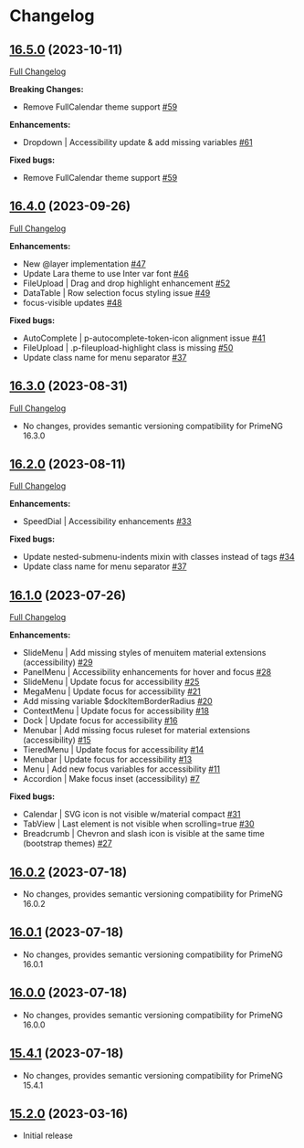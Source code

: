 # Changelog
## [16.5.0](https://github.com/primefaces/primeng-sass-theme/tree/16.5.0) (2023-10-11)
[Full Changelog](https://github.com/primefaces/primeng-sass-theme/compare/16.4.0...16.5.0)

**Breaking Changes:**
- Remove FullCalendar theme support [\#59](https://github.com/primefaces/primeng-sass-theme/issues/59)

**Enhancements:**
- Dropdown | Accessibility update & add missing variables [\#61](https://github.com/primefaces/primeng-sass-theme/issues/61)
  
**Fixed bugs:**
- Remove FullCalendar theme support [\#59](https://github.com/primefaces/primeng-sass-theme/issues/59)

## [16.4.0](https://github.com/primefaces/primeng-sass-theme/tree/16.4.0) (2023-09-26)
[Full Changelog](https://github.com/primefaces/primeng-sass-theme/compare/16.3.0...16.4.0)

**Enhancements:**
- New @layer implementation [\#47](https://github.com/primefaces/primeng-sass-theme/issues/#47)
- Update Lara theme to use Inter var font [\#46](https://github.com/primefaces/primeng-sass-theme/issues/#46)
- FileUpload | Drag and drop highlight enhancement [\#52](https://github.com/primefaces/primeng-sass-theme/issues/#52)
- DataTable | Row selection focus styling issue [\#49](https://github.com/primefaces/primeng-sass-theme/issues/#49)
- focus-visible updates [\#48](https://github.com/primefaces/primeng-sass-theme/issues/#48)

**Fixed bugs:**
- AutoComplete | p-autocomplete-token-icon alignment issue [\#41](https://github.com/primefaces/primeng-sass-theme/issues/#50)
- FileUpload | .p-fileupload-highlight class is missing  [\#50](https://github.com/primefaces/primeng-sass-theme/issues/#50)
- Update class name for menu separator [\#37](https://github.com/primefaces/primeng-sass-theme/issues/#37)

  
## [16.3.0](https://github.com/primefaces/primeng-sass-theme/tree/16.3.0) (2023-08-31)
[Full Changelog](https://github.com/primefaces/primeng-sass-theme/compare/16.2.0...16.3.0)

- No changes, provides semantic versioning compatibility for PrimeNG 16.3.0

## [16.2.0](https://github.com/primefaces/primeng-sass-theme/tree/16.2.0) (2023-08-11)
[Full Changelog](https://github.com/primefaces/primeng-sass-theme/compare/16.1.0...16.2.0)

**Enhancements:**
- SpeedDial | Accessibility enhancements [\#33](https://github.com/primefaces/primeng-sass-theme/issues/#33)

**Fixed bugs:**
- Update nested-submenu-indents mixin with classes instead of tags [\#34](https://github.com/primefaces/primeng-sass-theme/issues/#34)
- Update class name for menu separator [\#37](https://github.com/primefaces/primeng-sass-theme/issues/#37)

## [16.1.0](https://github.com/primefaces/primeng-sass-theme/tree/16.1.0) (2023-07-26)
[Full Changelog](https://github.com/primefaces/primeng-sass-theme/compare/16.0.2...16.1.0)

**Enhancements:**
- SlideMenu | Add missing styles of menuitem material extensions (accessibility) [\#29](https://github.com/primefaces/primeng-sass-theme/issues/#29)
- PanelMenu | Accessibility enhancements for hover and focus [\#28](https://github.com/primefaces/primeng-sass-theme/issues/#28)
- SlideMenu | Update focus for accessibility [\#25](https://github.com/primefaces/primeng-sass-theme/issues/#25)
- MegaMenu | Update focus for accessibility [\#21](https://github.com/primefaces/primeng-sass-theme/issues/#21)
- Add missing variable $dockItemBorderRadius [\#20](https://github.com/primefaces/primeng-sass-theme/issues/#20)
- ContextMenu | Update focus for accessibility [\#18](https://github.com/primefaces/primeng-sass-theme/issues/#18)
- Dock | Update focus for accessibility [\#16](https://github.com/primefaces/primeng-sass-theme/issues/#16)
- Menubar | Add missing focus ruleset for material extensions (accessibility) [\#15](https://github.com/primefaces/primeng-sass-theme/issues/#15)
- TieredMenu | Update focus for accessibility [\#14](https://github.com/primefaces/primeng-sass-theme/issues/#14)
- Menubar | Update focus for accessibility [\#13](https://github.com/primefaces/primeng-sass-theme/issues/#13)
- Menu | Add new focus variables for accessibility [\#11](https://github.com/primefaces/primeng-sass-theme/issues/#11)
- Accordion | Make focus inset (accessibility) [\#7](https://github.com/primefaces/primeng-sass-theme/issues/#7)

**Fixed bugs:**
- Calendar | SVG icon is not visible w/material compact [\#31](https://github.com/primefaces/primeng-sass-theme/issues/#31)
- TabView | Last element is not visible when scrolling=true [\#30](https://github.com/primefaces/primeng-sass-theme/issues/#30)
- Breadcrumb | Chevron and slash icon is visible at the same time (bootstrap themes) [\#27](https://github.com/primefaces/primeng-sass-theme/issues/#27)

## [16.0.2](https://github.com/primefaces/primeng-sass-theme/tree/16.0.2) (2023-07-18)

- No changes, provides semantic versioning compatibility for PrimeNG 16.0.2

## [16.0.1](https://github.com/primefaces/primeng-sass-theme/tree/16.0.1) (2023-07-18)

- No changes, provides semantic versioning compatibility for PrimeNG 16.0.1

## [16.0.0](https://github.com/primefaces/primeng-sass-theme/tree/16.0.0) (2023-07-18)

- No changes, provides semantic versioning compatibility for PrimeNG 16.0.0

## [15.4.1](https://github.com/primefaces/primeng-sass-theme/tree/15.4.1) (2023-07-18)

- No changes, provides semantic versioning compatibility for PrimeNG 15.4.1

## [15.2.0](https://github.com/primefaces/primeng-sass-theme/tree/15.2.0) (2023-03-16)

- Initial release
